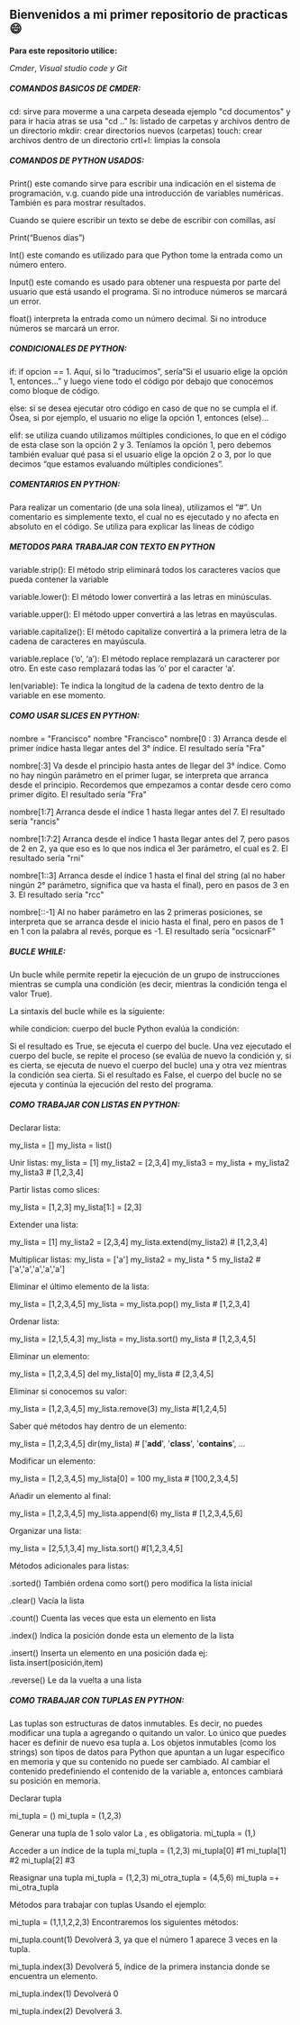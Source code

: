 ## Bienvenidos a mi primer repositorio de practicas 😄

**Para este repositorio utilice:**

*Cmder*, *Visual studio code*  *y Git*

##### COMANDOS BASICOS DE CMDER:

cd: sirve para moverme a una carpeta deseada ejemplo "cd documentos" y para ir hacia atras se usa "cd .."
ls: listado de carpetas y archivos dentro de un directorio
mkdir: crear directorios nuevos (carpetas)
touch: crear archivos dentro de un directorio
crtl+l: limpias la consola

##### COMANDOS DE PYTHON USADOS:

Print() este comando sirve para escribir una indicación en el sistema de programación, v.g. cuando pide una introducción de variables numéricas. También es para mostrar resultados.

Cuando se quiere escribir un texto se debe de escribir con comillas, así

Print(“Buenos días”)

Int() este comando es utilizado para que Python tome la entrada como un número entero.

Input() este comando es usado para obtener una respuesta por parte del usuario que está usando el programa. Si no introduce números se marcará un error.

float() interpreta la entrada como un número decimal. Si no introduce números se marcará un error.

##### CONDICIONALES DE PYTHON:

if: if opcion == 1. Aquí, si lo “traducimos”, sería“Si el usuario elige la opción 1, entonces…” y luego viene todo el código por debajo que conocemos como bloque de código.

else: si se desea ejecutar otro código en caso de que no se cumpla el if. Ósea, si por ejemplo, el usuario no elige la opción 1, entonces (else)…

elif: se utiliza cuando utilizamos múltiples condiciones, lo que en el código de esta clase son la opción 2 y 3. Teníamos la opción 1, pero debemos también evaluar qué pasa si el usuario elige la opción 2 o 3, por lo que decimos “que estamos evaluando múltiples condiciones”.

##### COMENTARIOS EN PYTHON:

Para realizar un comentario (de una sola línea), utilizamos el “#”. Un comentario es simplemente texto, el cual no es ejecutado y no afecta en absoluto en el código. Se utiliza para explicar las líneas de código

##### METODOS PARA TRABAJAR CON TEXTO EN PYTHON

variable.strip(): El método strip eliminará todos los caracteres vacíos que pueda contener la variable

variable.lower(): El método lower convertirá a las letras en minúsculas.

variable.upper(): El método upper convertirá a las letras en mayúsculas.

variable.capitalize(): El método capitalize convertirá a la primera letra de la cadena de caracteres en mayúscula.

variable.replace (‘o’, ‘a’): El método replace remplazará un caracterer por otro. En este caso remplazará todas las ‘o’ por el caracter ‘a’.

len(variable): Te indica la longitud de la cadena de texto dentro de la variable en ese momento.

##### COMO USAR SLICES EN PYTHON:

nombre = "Francisco"
nombre
"Francisco"
nombre[0 : 3)
Arranca desde el primer índice hasta llegar antes del 3° índice.
El resultado sería
"Fra"

nombre[:3]
Va desde el principio hasta antes de llegar del 3° índice. Como no hay ningún parámetro en el primer lugar, se interpreta que arranca desde el principio. Recordemos que empezamos a contar desde cero como primer dígito.
El resultado sería
"Fra"

nombre[1:7]
Arranca desde el índice 1 hasta llegar antes del 7.
El resultado sería
"rancis"

nombre[1:7:2]
Arranca desde el índice 1 hasta llegar antes del 7, pero pasos de 2 en 2, ya que eso es lo que nos indica el 3er parámetro, el cual es 2.
El resultado sería
"rni"

nombre[1::3]
Arranca desde el índice 1 hasta el final del string (al no haber ningún 2° parámetro, significa que va hasta el final), pero en pasos de 3 en 3.
El resultado sería
"rcc"

nombre[::-1]
Al no haber parámetro en las 2 primeras posiciones, se interpreta que se arranca desde el inicio hasta el final, pero en pasos de 1 en 1 con la palabra al revés, porque es -1.
El resultado sería
"ocsicnarF"

##### BUCLE WHILE:

Un bucle while permite repetir la ejecución de un grupo de instrucciones mientras se cumpla una condición (es decir, mientras la condición tenga el valor True).

La sintaxis del bucle while es la siguiente:

while condicion:
    cuerpo del bucle
Python evalúa la condición:

Si el resultado es True, se ejecuta el cuerpo del bucle. Una vez ejecutado el cuerpo del bucle, se repite el proceso (se evalúa de nuevo la condición y, si es cierta, se ejecuta de nuevo el cuerpo del bucle) una y otra vez mientras la condición sea cierta.
Si el resultado es False, el cuerpo del bucle no se ejecuta y continúa la ejecución del resto del programa.

##### COMO TRABAJAR CON LISTAS EN PYTHON:

Declarar lista:

my_lista = []
my_lista = list()

Unir listas:
my_lista = [1]
my_lista2 = [2,3,4]
my_lista3 = my_lista + my_lista2
my_lista3 # [1,2,3,4]

Partir listas como slices:

my_lista = [1,2,3]
my_lista[1:] = [2,3]

Extender una lista:

my_lista = [1]
my_lista2 = [2,3,4]
my_lista.extend(my_lista2) # [1,2,3,4]

Multiplicar listas:
my_lista = ['a']
my_lista2 = my_lista * 5
my_lista2 # ['a','a','a','a','a']

Eliminar el último elemento de la lista:

my_lista = [1,2,3,4,5]
my_lista = my_lista.pop()
my_lista # [1,2,3,4]

Ordenar lista:

my_lista = [2,1,5,4,3]
my_lista = my_lista.sort()
my_lista # [1,2,3,4,5]

Eliminar un elemento:

my_lista = [1,2,3,4,5]
del my_lista[0]
my_lista # [2,3,4,5]

Eliminar si conocemos su valor:

my_lista = [1,2,3,4,5]
my_lista.remove(3)
my_lista #[1,2,4,5]

Saber qué métodos hay dentro de un elemento:

my_lista = [1,2,3,4,5]
dir(my_lista) # ['__add__', '__class__', '__contains__', ...

Modificar un elemento:

my_lista = [1,2,3,4,5]
my_lista[0] = 100
my_lista # [100,2,3,4,5]

Añadir un elemento al final:

my_lista = [1,2,3,4,5]
my_lista.append(6)
my_lista # [1,2,3,4,5,6]

Organizar una lista:

my_lista = [2,5,1,3,4]
my_lista.sort() #[1,2,3,4,5]

Métodos adicionales para listas:

.sorted()
También ordena como sort() pero modifica la lista inicial

.clear()
Vacía la lista

.count()
Cuenta las veces que esta un elemento en lista

.index()
Indica la posición donde esta un elemento de la lista

.insert()
Inserta un elemento en una posición dada ej: lista.insert(posición,item)

.reverse()
Le da la vuelta a una lista

##### COMO TRABAJAR CON TUPLAS EN PYTHON:

Las tuplas son estructuras de datos inmutables. Es decir, no puedes modificar una tupla a agregando o quitando un valor. Lo único que puedes hacer es definir de nuevo esa tupla a. Los objetos inmutables (como los strings) son tipos de datos para Python que apuntan a un lugar específico en memoria y que su contenido no puede ser cambiado. Al cambiar el contenido predefiniendo el contenido de la variable a, entonces cambiará su posición en memoria.

Declarar tupla

mi_tupla = ()
mi_tupla = (1,2,3)

Generar una tupla de 1 solo valor
La , es obligatoria.
mi_tupla = (1,)

Acceder a un índice de la tupla
mi_tupla = (1,2,3)
mi_tupla[0] #1
mi_tupla[1] #2
mi_tupla[2] #3

Reasignar una tupla
mi_tupla = (1,2,3)
mi_otra_tupla = (4,5,6)
mi_tupla =+ mi_otra_tupla

Métodos para trabajar con tuplas
Usando el ejemplo:

mi_tupla = (1,1,1,2,2,3)
Encontraremos los siguientes métodos:

mi_tupla.count(1)
Devolverá 3, ya que el número 1 aparece 3 veces en la tupla.

mi_tupla.index(3)
Devolverá 5, índice de la primera instancia donde se encuentra un elemento.

mi_tupla.index(1)
Devolverá 0

mi_tupla.index(2)
Devolverá 3.

